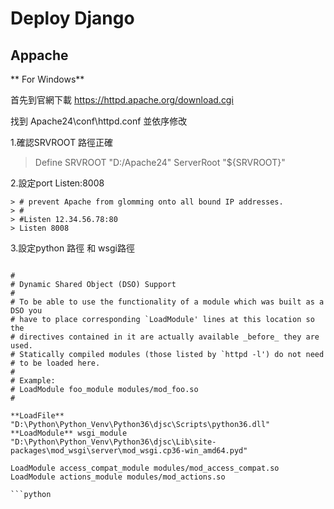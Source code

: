 # Deploy Django


    
## Appache


** For Windows**<br/>

首先到官網下載 <href>https://httpd.apache.org/download.cgi</href><br/>

找到 Apache24\conf\httpd.conf 並依序修改<br/>

1.確認SRVROOT 路徑正確
> Define SRVROOT "D:/Apache24"
> ServerRoot "${SRVROOT}"

2.設定port Listen:8008
```
> # prevent Apache from glomming onto all bound IP addresses.
> #
> #Listen 12.34.56.78:80
> Listen 8008
```

3.設定python 路徑 和 wsgi路徑
```

#
# Dynamic Shared Object (DSO) Support
#
# To be able to use the functionality of a module which was built as a DSO you
# have to place corresponding `LoadModule' lines at this location so the
# directives contained in it are actually available _before_ they are used.
# Statically compiled modules (those listed by `httpd -l') do not need
# to be loaded here.
#
# Example:
# LoadModule foo_module modules/mod_foo.so
#

**LoadFile** "D:\Python\Python_Venv\Python36\djsc\Scripts\python36.dll"  
**LoadModule** wsgi_module "D:\Python\Python_Venv\Python36\djsc\Lib\site-packages\mod_wsgi\server\mod_wsgi.cp36-win_amd64.pyd"

LoadModule access_compat_module modules/mod_access_compat.so
LoadModule actions_module modules/mod_actions.so

```python

